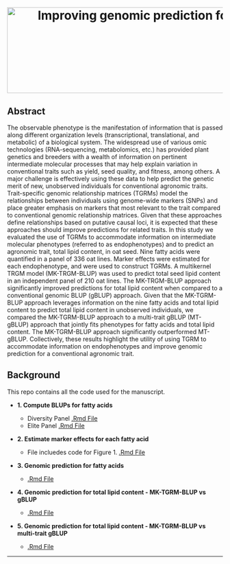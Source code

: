 <h1 align="center">
  <img alt=" Improving genomic prediction for seed quality traits in oat (Avena sativa L.) using trait-specific relationship matrices" width = "1711.846" height = "200" src = Title.svg>
</h1>


## Abstract
The observable phenotype is the manifestation of information that is passed along different organization levels (transcriptional, translational, and metabolic) of a biological system. The widespread use of various omic technologies (RNA-sequencing, metabolomics, etc.) has provided plant genetics and breeders with a wealth of information on pertinent intermediate molecular processes that may help explain variation in conventional traits such as yield, seed quality, and fitness, among others. A major challenge is effectively using these data to help predict the genetic merit of new, unobserved individuals for conventional agronomic traits. Trait-specific genomic relationship matrices (TGRMs) model the relationships between individuals using genome-wide markers (SNPs) and place greater emphasis on markers that most relevant to the trait compared to conventional genomic relationship matrices. Given that these approaches define relationships based on putative causal loci, it is expected that these approaches should improve predictions for related traits. In this study we evaluated the use of TGRMs to accommodate information on intermediate molecular phenotypes (referred to as endophenotypes) and to predict an agronomic trait, total lipid content, in oat seed. Nine fatty acids were quantified in a panel of 336 oat lines. Marker effects were estimated for each endophenotype, and were used to construct TGRMs. A multikernel TRGM model (MK-TRGM-BLUP) was used to predict total seed lipid content in an independent panel of 210 oat lines. The MK-TRGM-BLUP approach significantly improved predictions for total lipid content when compared to a conventional genomic BLUP (gBLUP) approach. Given that the MK-TGRM-BLUP approach leverages information on the nine fatty acids and total lipid content to predict total lipid content in unobserved individuals, we compared the MK-TGRM-BLUP approach to a multi-trait gBLUP (MT-gBLUP)
approach that jointly fits phenotypes for fatty acids and total lipid content. The MK-TGRM-BLUP approach significantly outperformed MT-gBLUP. Collectively, these results highlight the utility of using TGRM to accommodate information on endophenotypes and improve genomic prediction for a conventional agronomic trait.

## Background
This repo contains all the code used for the manuscript.

* **1. Compute BLUPs for fatty acids**
   - Diversity Panel [.Rmd File](https://github.com/malachycampbell/TGRM_frontiers/blob/master/markdownFiles/targBLUPs_DP.Rmd)
   - Elite Panel [.Rmd File](https://github.com/malachycampbell/TGRM_frontiers/blob/master/markdownFiles/targBLUPs_Elite.Rmd)

* **2. Estimate marker effects for each fatty acid**
   - File incluedes code for Figure 1. [.Rmd File](https://github.com/malachycampbell/TGRM_frontiers/blob/master/markdownFiles/estimateMarkerEffects.Rmd)

* **3. Genomic prediction for fatty acids**
   - [.Rmd File](https://github.com/malachycampbell/TGRM_frontiers/blob/master/markdownFiles/FAprediction.Rmd)
   
* **4. Genomic prediction for total lipid content - MK-TGRM-BLUP vs gBLUP**
   - [.Rmd File](https://github.com/malachycampbell/TGRM_frontiers/blob/master/markdownFiles/NIRS_TGRMvgBLUP.Rmd)
   
* **5. Genomic prediction for total lipid content - MK-TGRM-BLUP vs multi-trait gBLUP**
   - [.Rmd File](https://github.com/malachycampbell/TGRM_frontiers/blob/master/markdownFiles/MKvMT.Rmd)
   
---

